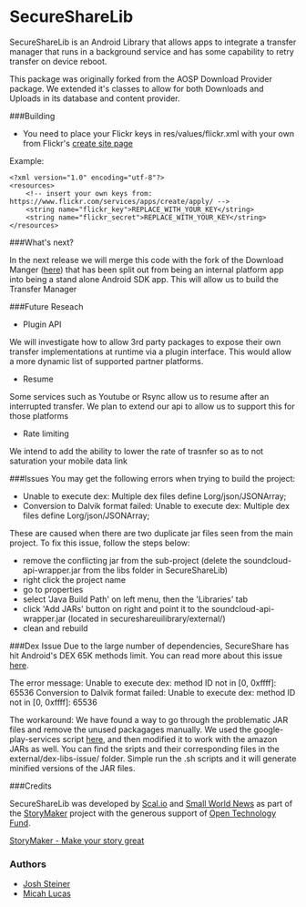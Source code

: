 SecureShareLib
==============

SecureShareLib is an Android Library that allows apps to integrate a transfer manager that runs in a background service and has some capability to retry transfer on device reboot.

This package was originally forked from the AOSP Download Provider package.  We extended it's classes to allow for both Downloads and Uploads in its database and content provider.

###Building

- You need to place your Flickr keys in res/values/flickr.xml with your own from Flickr's [create site page](https://www.flickr.com/services/apps/create/apply/)

Example:
    
    <?xml version="1.0" encoding="utf-8"?>
    <resources>
        <!-- insert your own keys from: https://www.flickr.com/services/apps/create/apply/ -->
        <string name="flickr_key">REPLACE_WITH_YOUR_KEY</string>
        <string name="flickr_secret">REPLACE_WITH_YOUR_KEY</string>
    </resources>



###What's next?


In the next release we will merge this code with the fork of the Download Manger ([here](https://github.com/scaliolabs/DownloadProvider)) that has been split out from being an internal platform app into being a stand alone Android SDK app.  This will allow us to build the Transfer Manager

###Future Reseach


- Plugin API

We will investigate how to allow 3rd party packages to expose their own transfer implementations at runtime via a plugin interface.  This would allow a more dynamic list of supported partner platforms.

- Resume

Some services such as Youtube or Rsync allow us to resume after an interrupted transfer.  We plan to extend our api to allow us to support this for those platforms

- Rate limiting

We intend to add the ability to lower the rate of trasnfer so as to not saturation your mobile data link

###Issues
You may get the following errors when trying to build the project:
- Unable to execute dex: Multiple dex files define Lorg/json/JSONArray;
- Conversion to Dalvik format failed: Unable to execute dex: Multiple dex files define Lorg/json/JSONArray;

These are caused when there are two duplicate jar files seen from the main project.  To fix this issue, follow the steps below:
- remove the conflicting jar from the sub-project (delete the soundcloud-api-wrapper.jar from the libs folder in SecureShareLib)
- right click the project name
- go to properties
- select 'Java Build Path' on left menu, then the 'Libraries' tab
- click 'Add JARs' button on right and point it to the soundcloud-api-wrapper.jar (located in secureshareuilibrary/external/)
- clean and rebuild

###Dex Issue
Due to the large number of dependencies, SecureShare has hit Android's DEX 65K methods limit.  You can read more about this issue [here](https://medium.com/@rotxed/dex-skys-the-limit-no-65k-methods-is-28e6cb40cf71).

The error message:
Unable to execute dex: method ID not in [0, 0xffff]: 65536
Conversion to Dalvik format failed: Unable to execute dex: method ID not in [0, 0xffff]: 65536

The workaround:
We have found a way to go through the problematic JAR files and remove the unused packagages manually.  We used the google-play-services script [here](https://gist.github.com/dextorer/a32cad7819b7f272239b), and then modified it to work with the amazon JARs as well.  You can find the sripts and their corresponding files in the external/dex-libs-issue/ folder.  Simple run the .sh scripts and it will generate minified versions of the JAR files.

###Credits

SecureShareLib was developed by [Scal.io](http://scal.io) and [Small World News](http://smallworldnews.tv/) as part of the [StoryMaker](http://storymaker.cc/) project with the generous support of [Open Technology Fund](https://www.opentechfund.org/).

[StoryMaker - Make your story great](http://storymaker.cc/)

### Authors

- [Josh Steiner](https://github.com/vitriolix/)
- [Micah Lucas](https://github.com/micahjlucas/)
